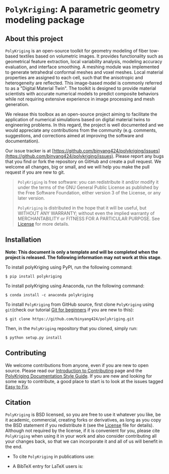 # `PolyKriging`: A parametric geometry modeling package

## About this project

`PolyKriging` is an open-source toolkit for geometry modeling of fiber tow-based textiles based on volumetric images. It provides functionality such as geometrical feature extraction, local variability analysis, modeling accuracy evaluation, and interface smoothing. A meshing module was implemented to generate tetrahedral conformal meshes and voxel meshes. Local material properties are assigned to each cell, such that the anisotropic and heterogeneity are reflected. This image-based model is commonly referred to as a "Digital Material Twin". The toolkit is designed to provide material scientists with accurate numerical models to predict composite behaviors while not requiring extensive experience in image processing and mesh generation.

We release this toolbox as an open-source project aiming to facilitate the application of numerical simulations based on digital material twins to engineering problems. In this regard, the project is well documented and we would appreciate any contributions from the community (e.g. comments, suggestions, and corrections aimed at improving the software and documentation). 

Our issue tracker is at [https://github.com/binyang424/polykriging/issues](https://github.com/binyang424/polykriging/issues). Please report any bugs that you find or fork the repository on GitHub and create a pull request. We welcome all changes, big or small, and we will help you make the pull request if you are new to git.

> `PolyKriging` is free software: you can redistribute it and/or modify it under the terms of the GNU General Public License as published by the Free Software Foundation, either version 3 of the License, or any later version.
>
> `PolyKriging` is distributed in the hope that it will be useful, but WITHOUT ANY WARRANTY; without even the implied warranty of MERCHANTABILITY or FITNESS FOR A PARTICULAR PURPOSE. See [License](./LICENSE.html) for more details.

## Installation

**Note: This document is only a template and will be completed when the project is released. The following information may not work at this stage**.

To install polyKriging using PyPI, run the following command:

```
$ pip install polykriging
```

To install polyKriging using Anaconda, run the following command:

```
$ conda install -c anaconda polykriging
```

To install `PolyKriging` from GitHub source, first clone `PolyKriging` using `git`(check our tutorial [Git for beginners](https://github.com/binyang424/Git-for-beginners) if you are new to this):

```
$ git clone https://github.com/binyang424/polykriging.git
```

Then, in the `PolyKriging` repository that you cloned, simply run:

```
$ python setup.py install
```

## Contributing

We welcome contributions from anyone, even if you are new to open source. Please read our [Introduction to Contributing](https://www.binyang.fun/polykriging/Introduction-to-contributing) page and the [PolyKriging Documentation Style Guide](https://www.binyang.fun/polykriging/documentation-style-guide.html). If you are new and looking for some way to contribute, a good place to start is to look at the issues tagged [Easy to Fix](https://github.com/binyang424/polykriging/issues).


## Citation

`PolyKriging` is BSD licensed, so you are free to use it whatever you like, be it academic, commercial, creating forks or derivatives, as long as you copy the BSD statement if you redistribute it (see the  [License](./LICENSE.html) file for details). Although not required by the license, if it is convenient for you, please cite `PolyKriging` when using it in your work and also consider contributing all your changes back, so that we can incorporate it and all of us will benefit in the end.

- To cite `PolyKriging` in publications use:



- A BibTeX entry for LaTeX users is:

  
